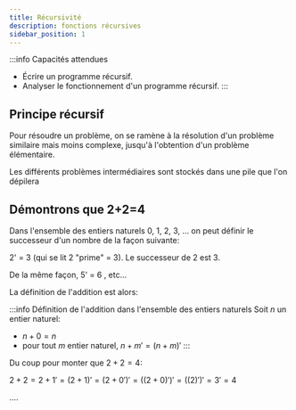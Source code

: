 ```yaml
---
title: Récursivité
description: fonctions récursives
sidebar_position: 1
---
```


:::info Capacités attendues
- Écrire un programme récursif.
- Analyser le fonctionnement d'un programme récursif.
:::


## Principe récursif

Pour résoudre un problème, on se ramène à la résolution d'un problème similaire mais moins complexe, jusqu'à l'obtention d'un problème élémentaire.

Les différents problèmes intermédiaires sont stockés dans une pile que l'on dépilera

## Démontrons que 2+2=4

Dans l'ensemble des entiers naturels 0, 1, 2, 3, ... on peut définir le successeur d'un nombre de la façon suivante:

2' = 3 (qui se lit 2 "prime" = 3). Le successeur de 2 est 3.

De la même façon, 5' = 6 , etc...

La définition de l'addition est alors:

:::info Définition de l'addition dans l'ensemble des entiers naturels
Soit $n$ un entier naturel:

- $n+0=n$
- pour tout $m$ entier naturel, $n+m'=(n+m)'$
:::

Du coup pour monter que $2+2=4$:

$2+2 = 2+1' = (2+1)' = (2+0')' = ((2+0)')' = ((2)')'=3'=4$

....